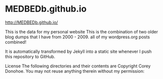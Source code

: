 MEDBEDb.github.io
=================

http://MEDBEDb.github.io/


This is the data for my personal website
This is the combination of two older blog dumps that I have from 2000 - 2009. all of my wordpress.org posts combined!

It is automatically transformed by Jekyll into a static site whenever I push this repository to GitHub.

License
The following directories and their contents are Copyright Corey Donohoe. You may not reuse anything therein without my permission:
